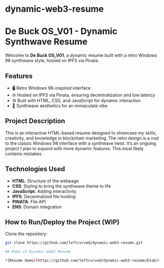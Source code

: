 # dynamic-web3-resume

# De Buck OS_V01 - Dynamic Synthwave Resume

Welcome to **De Buck OS_V01**, a dynamic resume built with a retro Windows 98 synthwave style, hosted on IPFS via Pinata.

## Features
- 🖥 Retro Windows 98-inspired interface
- 🌐 Hosted on IPFS via Pinata, ensuring decentralization and low latency
- ⚙️ Built with HTML, CSS, and JavaScript for dynamic interaction
- 🎨 Synthwave aesthetics for an immaculate vibe 

## Project Description
This is an interactive HTML-based resume designed to showcase my skills, creativity, and knowledge in blockchain marketing. The retro design is a nod to the classic Windows 98 interface with a synthwave twist. It’s an ongoing project I plan to expand with more dynamic features. This most likely contains mistakes.

## Technologies Used
- **HTML**: Structure of the webpage
- **CSS**: Styling to bring the synthwave theme to life
- **JavaScript**: Adding interactivity
- **IPFS**: Decentralized file hosting
- **PINATA**: File API
- **ENS**: Domain integration

## How to Run/Deploy the Project (WIP)

Clone the repository:
   ```bash
   git clone https://github.com/leftcurved/dynamic-web3-resume.git

## Demo of Dynamic Web3 Resume

![Resume Demo](https://github.com/leftcurved/dynamic-web3-resume/blob/main/resume.gif
